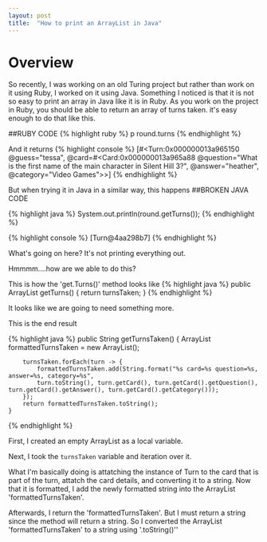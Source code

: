 ```yaml
---
layout: post
title:  "How to print an ArrayList in Java"
---
```


# Overview

So recently, I was working on an old Turing project but rather than work on it using Ruby, I worked on it using Java.
Something I noticed is that it is not so easy to print an array in Java like it is in Ruby. As you work on the project in Ruby, you should be able to return an array of turns taken. it's easy enough to do that like this.

##RUBY CODE
{% highlight ruby %}
p round.turns
{% endhighlight %}

And it returns
{% highlight console %}
[#<Turn:0x000000013a965150 @guess="tessa", @card=#<Card:0x000000013a965a88 @question="What is the first name of the main character in Silent Hill 3?", @answer="heather", @category="Video Games">>]
{% endhighlight %}

But when trying it in Java in a similar way, this happens
##BROKEN JAVA CODE

{% highlight java %}
System.out.println(round.getTurns());
{% endhighlight %}

{% highlight console %}
[Turn@4aa298b7]
{% endhighlight %}

What's going on here? It's not printing everything out.

Hmmmm....how are we able to do this?

This is how the 'get.Turns()' method looks like
{% highlight java %}
    public ArrayList<Turn> getTurns() {
        return turnsTaken;
    }
{% endhighlight %}

It looks like we are going to need something more.

This is the end result 

{% highlight java %}
    public String getTurnsTaken() {
        ArrayList<String> formattedTurnsTaken = new ArrayList<String>();

        turnsTaken.forEach(turn -> {
            formattedTurnsTaken.add(String.format("%s card=%s question=%s, answer=%s, category=%s", 
            turn.toString(), turn.getCard(), turn.getCard().getQuestion(), turn.getCard().getAnswer(), turn.getCard().getCategory()));
        });
        return formattedTurnsTaken.toString();
    }
{% endhighlight %}

First, I created an empty ArrayList as a local variable.

Next, I took the ```turnsTaken``` variable and iteration over it.

What I'm basically doing is attatching the instance of Turn to the card that is part of the turn, attatch the card details, and converting it to a string. Now that it is formatted, I add the newly formatted string into the ArrayList 'formattedTurnsTaken'.

Afterwards, I return the 'formattedTurnsTaken'.  But I must return a string since the method will return a string. So I converted the ArrayList 'formattedTurnsTaken' to a string using '.toString()''


